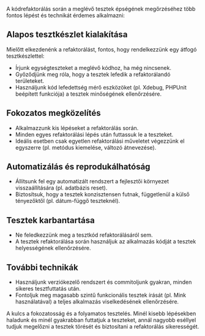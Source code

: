 A kódrefaktorálás során a meglévő tesztek épségének megőrzéséhez több fontos lépést és technikát érdemes alkalmazni:

## Alapos tesztkészlet kialakítása

Mielőtt elkezdenénk a refaktorálást, fontos, hogy rendelkezzünk egy átfogó tesztkészlettel:

- Írjunk egységteszteket a meglévő kódhoz, ha még nincsenek.
- Győződjünk meg róla, hogy a tesztek lefedik a refaktorálandó területeket.
- Használjunk kód lefedettség mérő eszközöket (pl. Xdebug, PHPUnit beépített funkciója) a tesztek minőségének ellenőrzésére.

## Fokozatos megközelítés

- Alkalmazzunk kis lépéseket a refaktorálás során.
- Minden egyes refaktorálási lépés után futtassuk le a teszteket.
- Ideális esetben csak egyetlen refaktorálási műveletet végezzünk el egyszerre (pl. metódus kiemelése, változó átnevezése).

## Automatizálás és reprodukálhatóság

- Állítsunk fel egy automatizált rendszert a fejlesztői környezet visszaállítására (pl. adatbázis reset).
- Biztosítsuk, hogy a tesztek konzisztensen futnak, függetlenül a külső tényezőktől (pl. dátum-függő teszteknél).

## Tesztek karbantartása

- Ne feledkezzünk meg a tesztkód refaktorálásáról sem.
- A tesztek refaktorálása során használjuk az alkalmazás kódját a tesztek helyességének ellenőrzésére.

## További technikák

- Használjunk verziókezelő rendszert és commitoljunk gyakran, minden sikeres tesztfuttatás után.
- Fontoljuk meg magasabb szintű funkcionális tesztek írását (pl. Mink használatával) a teljes alkalmazás viselkedésének ellenőrzésére.

A kulcs a fokozatosság és a folyamatos tesztelés. Minél kisebb lépésekben haladunk és minél gyakrabban futtatjuk a teszteket, annál nagyobb eséllyel tudjuk megelőzni a tesztek törését és biztosítani a refaktorálás sikerességét.